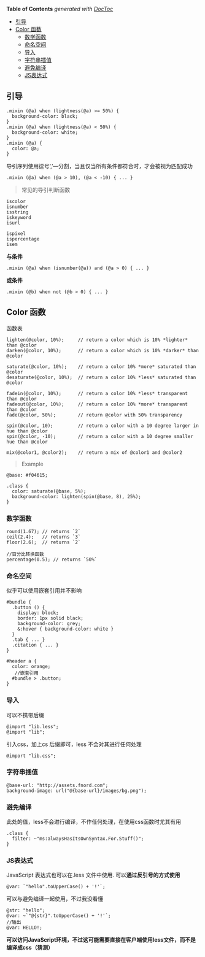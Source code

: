 <!-- START doctoc generated TOC please keep comment here to allow auto update -->
<!-- DON'T EDIT THIS SECTION, INSTEAD RE-RUN doctoc TO UPDATE -->
**Table of Contents**  *generated with [DocToc](https://github.com/thlorenz/doctoc)*

- [引导](#%E5%BC%95%E5%AF%BC)
- [Color 函数](#color-%E5%87%BD%E6%95%B0)
  - [数学函数](#%E6%95%B0%E5%AD%A6%E5%87%BD%E6%95%B0)
  - [命名空间](#%E5%91%BD%E5%90%8D%E7%A9%BA%E9%97%B4)
  - [导入](#%E5%AF%BC%E5%85%A5)
  - [字符串插值](#%E5%AD%97%E7%AC%A6%E4%B8%B2%E6%8F%92%E5%80%BC)
  - [避免编译](#%E9%81%BF%E5%85%8D%E7%BC%96%E8%AF%91)
  - [JS表达式](#js%E8%A1%A8%E8%BE%BE%E5%BC%8F)

<!-- END doctoc generated TOC please keep comment here to allow auto update -->

## 引导

	.mixin (@a) when (lightness(@a) >= 50%) {
	  background-color: black;
	}
	.mixin (@a) when (lightness(@a) < 50%) {
	  background-color: white;
	}
	.mixin (@a) {
	  color: @a;
	}

导引序列使用逗号‘,’—分割，当且仅当所有条件都符合时，才会被视为匹配成功

	.mixin (@a) when (@a > 10), (@a < -10) { ... }

> 常见的导引判断函数
	
	iscolor
	isnumber
	isstring
	iskeyword
	isurl

	ispixel
	ispercentage
	isem

**与条件**

	.mixin (@a) when (isnumber(@a)) and (@a > 0) { ... }

**或条件**

	.mixin (@b) when not (@b > 0) { ... }


## Color 函数

函数表

	lighten(@color, 10%);     // return a color which is 10% *lighter* than @color
	darken(@color, 10%);      // return a color which is 10% *darker* than @color
	
	saturate(@color, 10%);    // return a color 10% *more* saturated than @color
	desaturate(@color, 10%);  // return a color 10% *less* saturated than @color
	
	fadein(@color, 10%);      // return a color 10% *less* transparent than @color
	fadeout(@color, 10%);     // return a color 10% *more* transparent than @color
	fade(@color, 50%);        // return @color with 50% transparency
	
	spin(@color, 10);         // return a color with a 10 degree larger in hue than @color
	spin(@color, -10);        // return a color with a 10 degree smaller hue than @color
	
	mix(@color1, @color2);    // return a mix of @color1 and @color2

> Example
	
	@base: #f04615;
	
	.class {
	  color: saturate(@base, 5%);
	  background-color: lighten(spin(@base, 8), 25%);
	}

### 数学函数

	round(1.67); // returns `2`
	ceil(2.4);   // returns `3`
	floor(2.6);  // returns `2`

	//百分比转换函数
	percentage(0.5); // returns `50%`


### 命名空间

似乎可以使用嵌套引用并不影响

	#bundle {
	  .button () {
	    display: block;
	    border: 1px solid black;
	    background-color: grey;
	    &:hover { background-color: white }
	  }
	  .tab { ... }
	  .citation { ... }
	}

	#header a {
	  color: orange;
	   //嵌套引用
	  #bundle > .button;
	}

### 导入

可以不携带后缀

	@import "lib.less";
	@import "lib";

引入css，加上cs 后缀即可，less 不会对其进行任何处理

	@import "lib.css";


### 字符串插值
	
	@base-url: "http://assets.fnord.com";
	background-image: url("@{base-url}/images/bg.png");

### 避免编译

此处的值，less不会进行编译，不作任何处理，在使用css函数时尤其有用

	.class {
	  filter: ~"ms:alwaysHasItsOwnSyntax.For.Stuff()";
	}

### JS表达式

JavaScript 表达式也可以在.less 文件中使用. 可以**通过反引号的方式使用**

	@var: `"hello".toUpperCase() + '!'`;

可以与避免编译一起使用，不过我没看懂

	@str: "hello";
	@var: ~`"@{str}".toUpperCase() + '!'`;
	//输出
	@var: HELLO!;

**可以访问JavaScript环境，不过这可能需要直接在客户端使用less文件，而不是编译成css（猜测）**


